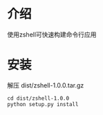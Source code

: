 
# 介绍
使用zshell可快速构建命令行应用


# 安装
解压 dist/zshell-1.0.0.tar.gz
```shell
cd dist/zshell-1.0.0
python setup.py install
```

